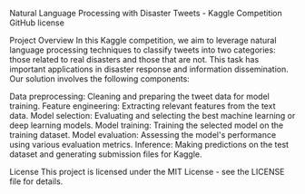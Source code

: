 Natural Language Processing with Disaster Tweets - Kaggle Competition
GitHub license

Project Overview
In this Kaggle competition, we aim to leverage natural language processing techniques to classify tweets into two categories: those related to real disasters and those that are not. This task has important applications in disaster response and information dissemination. Our solution involves the following components:

Data preprocessing: Cleaning and preparing the tweet data for model training.
Feature engineering: Extracting relevant features from the text data.
Model selection: Evaluating and selecting the best machine learning or deep learning models.
Model training: Training the selected model on the training dataset.
Model evaluation: Assessing the model's performance using various evaluation metrics.
Inference: Making predictions on the test dataset and generating submission files for Kaggle.



License
This project is licensed under the MIT License - see the LICENSE file for details.
